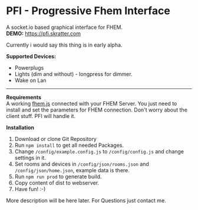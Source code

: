 # PFI - Progressive Fhem Interface
A socket.io based graphical interface for FHEM.  
**DEMO:** https://pfi.skratter.com

Currently i would say this thing is in early alpha.

**Supported Devices:**
- Powerplugs
- Lights (dim and without) - longpress for dimmer.
- Wake on Lan

---

**Requirements**  
A working [fhem.js](https://github.com/winne27/fhem.js) connected with your FHEM Server. You just need to install and set the parameters for FHEM connection. Don't worry about the client stuff. PFI will handle it.

**Installation**
1. Download or clone Git Repository
2. Run `npm install` to get all needed Packages.
3. Change `/config/example.config.js` to `/config/config.js` and change settings in it.
4. Set rooms and devices in `/config/json/rooms.json` and `/config/json/home.json`, example data is there.
5. Run `npm run prod` to generate build.
6. Copy content of dist to webserver.
7. Have fun! :-)

More description will be here later. For Questions just contact me.
